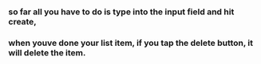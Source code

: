 ### so far all you have to do is type into the input field and hit create, 
### when youve done your list item, if you tap the delete button, it will delete the item.
